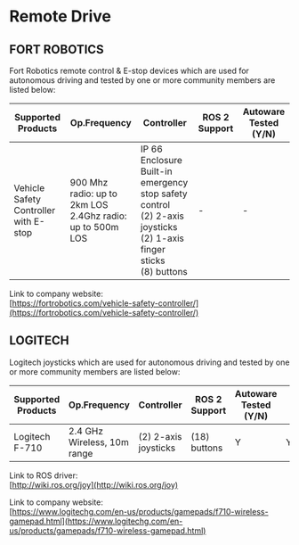 # Remote Drive

## **FORT ROBOTICS**

Fort Robotics remote control & E-stop devices which are used for autonomous driving and tested by one or more community members are listed below:

| Supported Products                    | Op.Frequency                                                 | Controller                                                                                                                   | ROS 2 Support | Autoware Tested (Y/N) |
| ------------------------------------- | ------------------------------------------------------------ | ---------------------------------------------------------------------------------------------------------------------------- | ------------ | --------------------- |
| Vehicle Safety Controller with E-stop | 900 Mhz radio: up to 2km LOS<br>2.4Ghz radio: up to 500m LOS | IP 66 Enclosure<br>Built-in emergency stop safety control<br>(2) 2-axis joysticks<br>(2) 1-axis finger sticks<br>(8) buttons | -            | -                     |

Link to company website:  
[https://fortrobotics.com/vehicle-safety-controller/](https://fortrobotics.com/vehicle-safety-controller/)

## **LOGITECH**

Logitech joysticks which are used for autonomous driving and tested by one or more community members are listed below:

| Supported Products | Op.Frequency                | Controller               | ROS 2 Support | Autoware Tested (Y/N) |     |
| ------------------ | --------------------------- | ------------------------ | ------------ | --------------------- | --- |
| Logitech F-710     | 2.4 GHz Wireless, 10m range | (2) 2-axis joysticks<br> | (18) buttons | Y                     | Y   |

Link to ROS driver:  
[http://wiki.ros.org/joy](http://wiki.ros.org/joy)

Link to company website:  
[https://www.logitechg.com/en-us/products/gamepads/f710-wireless-gamepad.html](https://www.logitechg.com/en-us/products/gamepads/f710-wireless-gamepad.html)
